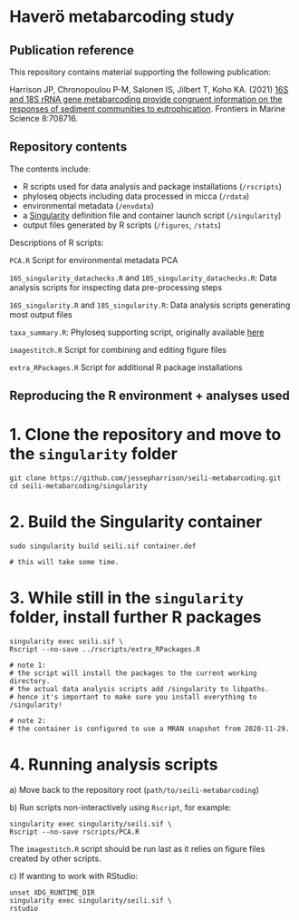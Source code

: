 # Haverö metabarcoding study

## Publication reference

This repository contains material supporting the following publication:

Harrison JP, Chronopoulou P-M, Salonen IS, Jilbert T, Koho KA. (2021) [16S and 18S rRNA gene metabarcoding provide congruent information on the responses of sediment communities to eutrophication](https://www.frontiersin.org/articles/10.3389/fmars.2021.708716/full). Frontiers in Marine Science 8:708716.

## Repository contents

The contents include:

- R scripts used for data analysis and package installations (`/rscripts`)
- phyloseq objects including data processed in micca (`/rdata`)
- environmental metadata (`/envdata`)
- a [Singularity](https://sylabs.io/singularity) definition file and container launch script (`/singularity`)
- output files generated by R scripts (`/figures`, `/stats`)

Descriptions of R scripts:

`PCA.R`
Script for environmental metadata PCA

`16S_singularity_datachecks.R` and `18S_singularity_datachecks.R`:
Data analysis scripts for inspecting data pre-processing steps

`16S_singularity.R` and `18S_singularity.R`:
Data analysis scripts generating most output files 

`taxa_summary.R`:
Phyloseq supporting script, originally available [here](https://github.com/joey711/phyloseq/issues/818)

`imagestitch.R`
Script for combining and editing figure files

`extra_RPackages.R`
Script for additional R package installations

## Reproducing the R environment + analyses used

# 1. Clone the repository and move to the `singularity` folder

```
git clone https://github.com/jessepharrison/seili-metabarcoding.git
cd seili-metabarcoding/singularity
```

# 2. Build the Singularity container

```
sudo singularity build seili.sif container.def

# this will take some time.
```

# 3. While still in the `singularity` folder, install further R packages

```
singularity exec seili.sif \
Rscript --no-save ../rscripts/extra_RPackages.R

# note 1:
# the script will install the packages to the current working directory.
# the actual data analysis scripts add /singularity to libpaths.
# hence it's important to make sure you install everything to /singularity!

# note 2:
# the container is configured to use a MRAN snapshot from 2020-11-29.  
```

# 4. Running analysis scripts

a) Move back to the repository root (`path/to/seili-metabarcoding`)

b) Run scripts non-interactively using `Rscript`, for example:

```
singularity exec singularity/seili.sif \
Rscript --no-save rscripts/PCA.R
```

The `imagestitch.R` script should be run last as it relies on figure
files created by other scripts.

c) If wanting to work with RStudio:

```
unset XDG_RUNTIME_DIR
singularity exec singularity/seili.sif \
rstudio
```
